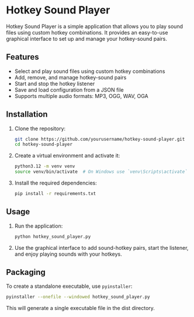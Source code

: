 # Hotkey Sound Player

Hotkey Sound Player is a simple application that allows you to play sound files using custom hotkey combinations. It provides an easy-to-use graphical interface to set up and manage your hotkey-sound pairs.

## Features

- Select and play sound files using custom hotkey combinations
- Add, remove, and manage hotkey-sound pairs
- Start and stop the hotkey listener
- Save and load configuration from a JSON file
- Supports multiple audio formats: MP3, OGG, WAV, OGA

## Installation

1. Clone the repository:

    ```sh
    git clone https://github.com/yourusername/hotkey-sound-player.git
    cd hotkey-sound-player
    ```

2. Create a virtual environment and activate it:

    ```sh
    python3.12 -m venv venv
    source venv/bin/activate  # On Windows use `venv\Scripts\activate`
    ```

3. Install the required dependencies:

    ```sh
    pip install -r requirements.txt
    ```

## Usage

1. Run the application:

    ```sh
    python hotkey_sound_player.py
    ```

2. Use the graphical interface to add sound-hotkey pairs, start the listener, and enjoy playing sounds with your hotkeys.

## Packaging

To create a standalone executable, use `pyinstaller`:

```sh
pyinstaller --onefile --windowed hotkey_sound_player.py
```

This will generate a single executable file in the dist directory.
